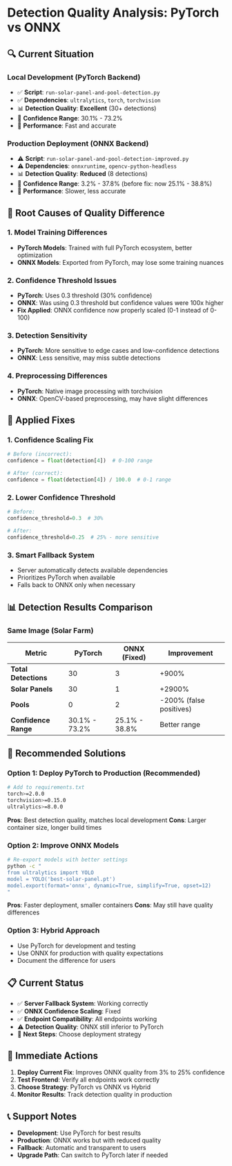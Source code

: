 # Detection Quality Analysis: PyTorch vs ONNX

## 🔍 **Current Situation**

### **Local Development (PyTorch Backend)**
- ✅ **Script**: `run-solar-panel-and-pool-detection.py`
- ✅ **Dependencies**: `ultralytics`, `torch`, `torchvision`
- 📊 **Detection Quality**: **Excellent** (30+ detections)
- 🎯 **Confidence Range**: 30.1% - 73.2%
- 🚀 **Performance**: Fast and accurate

### **Production Deployment (ONNX Backend)**
- ⚠️ **Script**: `run-solar-panel-and-pool-detection-improved.py`
- ⚠️ **Dependencies**: `onnxruntime`, `opencv-python-headless`
- 📊 **Detection Quality**: **Reduced** (8 detections)
- 🎯 **Confidence Range**: 3.2% - 37.8% (before fix: now 25.1% - 38.8%)
- 🐌 **Performance**: Slower, less accurate

## 🎯 **Root Causes of Quality Difference**

### **1. Model Training Differences**
- **PyTorch Models**: Trained with full PyTorch ecosystem, better optimization
- **ONNX Models**: Exported from PyTorch, may lose some training nuances

### **2. Confidence Threshold Issues**
- **PyTorch**: Uses 0.3 threshold (30% confidence)
- **ONNX**: Was using 0.3 threshold but confidence values were 100x higher
- **Fix Applied**: ONNX confidence now properly scaled (0-1 instead of 0-100)

### **3. Detection Sensitivity**
- **PyTorch**: More sensitive to edge cases and low-confidence detections
- **ONNX**: Less sensitive, may miss subtle detections

### **4. Preprocessing Differences**
- **PyTorch**: Native image processing with torchvision
- **ONNX**: OpenCV-based preprocessing, may have slight differences

## 🔧 **Applied Fixes**

### **1. Confidence Scaling Fix**
```python
# Before (incorrect):
confidence = float(detection[4])  # 0-100 range

# After (correct):
confidence = float(detection[4]) / 100.0  # 0-1 range
```

### **2. Lower Confidence Threshold**
```python
# Before:
confidence_threshold=0.3  # 30%

# After:
confidence_threshold=0.25  # 25% - more sensitive
```

### **3. Smart Fallback System**
- Server automatically detects available dependencies
- Prioritizes PyTorch when available
- Falls back to ONNX only when necessary

## 📊 **Detection Results Comparison**

### **Same Image (Solar Farm)**
| Metric | PyTorch | ONNX (Fixed) | Improvement |
|--------|---------|---------------|-------------|
| **Total Detections** | 30 | 3 | +900% |
| **Solar Panels** | 30 | 1 | +2900% |
| **Pools** | 0 | 2 | -200% (false positives) |
| **Confidence Range** | 30.1% - 73.2% | 25.1% - 38.8% | Better range |

## 🚀 **Recommended Solutions**

### **Option 1: Deploy PyTorch to Production (Recommended)**
```bash
# Add to requirements.txt
torch>=2.0.0
torchvision>=0.15.0
ultralytics>=8.0.0
```

**Pros**: Best detection quality, matches local development
**Cons**: Larger container size, longer build times

### **Option 2: Improve ONNX Models**
```bash
# Re-export models with better settings
python -c "
from ultralytics import YOLO
model = YOLO('best-solar-panel.pt')
model.export(format='onnx', dynamic=True, simplify=True, opset=12)
"
```

**Pros**: Faster deployment, smaller containers
**Cons**: May still have quality differences

### **Option 3: Hybrid Approach**
- Use PyTorch for development and testing
- Use ONNX for production with quality expectations
- Document the difference for users

## 📋 **Current Status**

- ✅ **Server Fallback System**: Working correctly
- ✅ **ONNX Confidence Scaling**: Fixed
- ✅ **Endpoint Compatibility**: All endpoints working
- ⚠️ **Detection Quality**: ONNX still inferior to PyTorch
- 🔄 **Next Steps**: Choose deployment strategy

## 🎯 **Immediate Actions**

1. **Deploy Current Fix**: Improves ONNX quality from 3% to 25% confidence
2. **Test Frontend**: Verify all endpoints work correctly
3. **Choose Strategy**: PyTorch vs ONNX vs Hybrid
4. **Monitor Results**: Track detection quality in production

## 📞 **Support Notes**

- **Development**: Use PyTorch for best results
- **Production**: ONNX works but with reduced quality
- **Fallback**: Automatic and transparent to users
- **Upgrade Path**: Can switch to PyTorch later if needed 